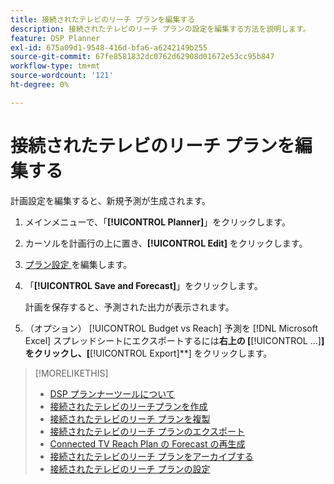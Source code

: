 ```yaml
---
title: 接続されたテレビのリーチ プランを編集する
description: 接続されたテレビのリーチ プランの設定を編集する方法を説明します。
feature: DSP Planner
exl-id: 675a09d1-9548-416d-bfa6-a6242149b255
source-git-commit: 67fe8581832dc0762d62908d01672e53cc95b847
workflow-type: tm+mt
source-wordcount: '121'
ht-degree: 0%

---
```


# 接続されたテレビのリーチ プランを編集する

計画設定を編集すると、新規予測が生成されます。

1. メインメニューで、「**[!UICONTROL Planner]**」をクリックします。

1. カーソルを計画行の上に置き、**[!UICONTROL Edit]** をクリックします。

1. [ プラン設定 ](planner-settings.md) を編集します。

1. 「**[!UICONTROL Save and Forecast]**」をクリックします。

   計画を保存すると、予測された出力が表示されます。

1. （オプション） [!UICONTROL Budget vs Reach] 予測を [!DNL Microsoft Excel] スプレッドシートにエクスポートするには**右上の [**[!UICONTROL ...]**] をクリックし、[**[!UICONTROL Export]**] をクリックします。

>[!MORELIKETHIS]
>
>* [DSP プランナーツールについて ](planner-about.md)
>* [ 接続されたテレビのリーチプランを作成 ](planner-create.md)
>* [ 接続されたテレビのリーチ プランを複製 ](planner-duplicate.md)
>* [ 接続されたテレビのリーチ プランのエクスポート ](planner-export.md)
>* [Connected TV Reach Plan の Forecast の再生成 ](planner-forecast.md)
>* [ 接続されたテレビのリーチ プランをアーカイブする ](planner-archive.md)
>* [ 接続されたテレビのリーチ プランの設定 ](planner-settings.md)
